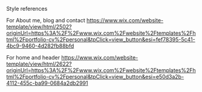 Style references 


For About me, blog and contact
https://www.wix.com/website-template/view/html/2502?originUrl=https%3A%2F%2Fwww.wix.com%2Fwebsite%2Ftemplates%2Fhtml%2Fportfolio-cv%2Fpersonal&tpClick=view_button&esi=fef78395-5c41-4bc9-9460-4d282fb88bfd

For home and header
https://www.wix.com/website-template/view/html/2622?originUrl=https%3A%2F%2Fwww.wix.com%2Fwebsite%2Ftemplates%2Fhtml%2Fportfolio-cv%2Fpersonal&tpClick=view_button&esi=e50d3a2b-4112-455c-ba99-0684a2db2991
